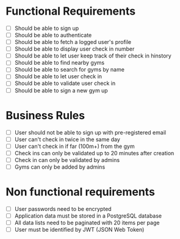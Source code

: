 # Functional Requirements
- [ ] Should be able to sign up
- [ ] Should be able to authenticate
- [ ] Should be able to fetch a logged user's profile
- [ ] Should be able to display user check in number
- [ ] Should be able to let user keep track of their check in hinstory
- [ ] Should be able to find nearby gyms
- [ ] Should be able to search for gyms by name
- [ ] Should be able to let user check in
- [ ] Should be able to validate user check in
- [ ] Should be able to sign a new gym up

# Business Rules
- [ ] User should not be able to sign up with pre-registered email
- [ ] User can't check in twice in the same day
- [ ] User can't check in if far (100m+) from the gym
- [ ] Check ins can only be validated up to 20 minutes after creation
- [ ] Check in can only be validated by admins
- [ ] Gyms can only be added by admins

# Non functional requirements
- [ ] User passwords need to be encrypted
- [ ] Application data must be stored in a PostgreSQL database
- [ ] All data lists need to be paginated with 20 items per page
- [ ] User must be identified by JWT (JSON Web Token)
